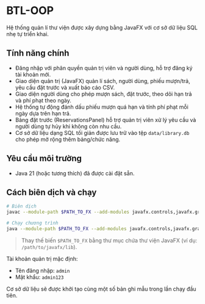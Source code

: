 # BTL-OOP

Hệ thống quản lí thư viện được xây dựng bằng JavaFX với cơ sở dữ liệu SQL nhẹ tự triển khai.

## Tính năng chính

- Đăng nhập với phân quyền quản trị viên và người dùng, hỗ trợ đăng ký tài khoản mới.
- Giao diện quản trị (JavaFX) quản lí sách, người dùng, phiếu mượn/trả, yêu cầu đặt trước và xuất báo cáo CSV.
- Giao diện người dùng cho phép mượn sách, đặt trước, theo dõi hạn trả và phí phạt theo ngày.
- Hệ thống tự động đánh dấu phiếu mượn quá hạn và tính phí phạt mỗi ngày dựa trên hạn trả.
- Bảng đặt trước (ReservationsPanel) hỗ trợ quản trị viên xử lý yêu cầu và người dùng tự hủy khi không còn nhu cầu.
- Cơ sở dữ liệu dạng SQL tối giản được lưu trữ vào tệp `data/library.db` cho phép mở rộng thêm bảng/chức năng.

## Yêu cầu môi trường

- Java 21 (hoặc tương thích) đã được cài đặt sẵn.

## Cách biên dịch và chạy

```bash
# Biên dịch
javac --module-path $PATH_TO_FX --add-modules javafx.controls,javafx.graphics -d out $(find src/main/java -name "*.java")

# Chạy chương trình
java --module-path $PATH_TO_FX --add-modules javafx.controls,javafx.graphics -cp out library.Main
```

> Thay thế biến `$PATH_TO_FX` bằng thư mục chứa thư viện JavaFX (ví dụ: `/path/to/javafx/lib`).

Tài khoản quản trị mặc định:

- Tên đăng nhập: `admin`
- Mật khẩu: `admin123`

Cơ sở dữ liệu sẽ được khởi tạo cùng một số bản ghi mẫu trong lần chạy đầu tiên.
